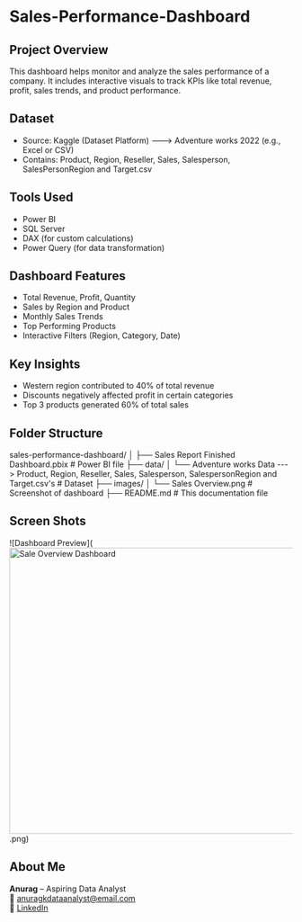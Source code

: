 # Sales-Performance-Dashboard

## Project Overview
This dashboard helps monitor and analyze the sales performance of a company. It includes interactive visuals to track KPIs like total revenue, profit, sales trends, and product performance.

## Dataset
- Source: Kaggle (Dataset Platform) ---> Adventure works 2022 (e.g., Excel or CSV)
- Contains: Product, Region, Reseller, Sales, Salesperson, SalesPersonRegion and Target.csv

## Tools Used
- Power BI
- SQL Server
- DAX (for custom calculations)
- Power Query (for data transformation)

## Dashboard Features
- Total Revenue, Profit, Quantity
- Sales by Region and Product
- Monthly Sales Trends
- Top Performing Products
- Interactive Filters (Region, Category, Date)

## Key Insights
- Western region contributed to 40% of total revenue
- Discounts negatively affected profit in certain categories
- Top 3 products generated 60% of total sales

## Folder Structure

sales-performance-dashboard/
│
├── Sales Report Finished Dashboard.pbix         # Power BI file
├── data/
│   └── Adventure works Data ---> Product, Region, Reseller, Sales, Salesperson, SalespersonRegion and Target.csv's          # Dataset
├── images/
│   └── Sales Overview.png           # Screenshot of dashboard
├── README.md                   # This documentation file

## Screen Shots
![Dashboard Preview](<img width="798" height="509" alt="Sale Overview Dashboard" src="https://github.com/user-attachments/assets/1dea7d54-f412-4bb3-97ed-c32532490e26" />
.png)

## About Me
**Anurag** – Aspiring Data Analyst  
📧 anuragkdataanalyst@email.com  
🔗 [LinkedIn](https://www.linkedin.com/in/anuragkaushik-analytics/)











